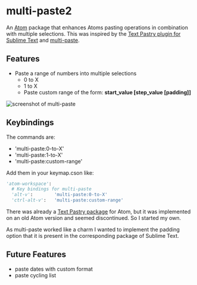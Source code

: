 # multi-paste2

An [Atom](https://atom.io) package that enhances Atoms pasting operations in combination with multiple selections. This was inspired by the [Text Pastry plugin for Sublime Text](https://github.com/duydao/Text-Pastry) and [multi-paste](https://github.com/bsaendig/multi-paste).

## Features
* Paste a range of numbers into multiple selections
  * 0 to X
  * 1 to X
  * Paste custom range of the form: **start_value [step_value [padding]]**

![screenshot of multi-paste](https://raw.githubusercontent.com/bsaendig/multi-paste/master/multi-paste.gif)

## Keybindings

The commands are:
  * 'multi-paste:0-to-X'
  * 'multi-paste:1-to-X'
  * 'multi-paste:custom-range'

Add them in your keymap.cson like:
```python
'atom-workspace':
  # Key bindings for multi-paste
  'alt-v':        'multi-paste:0-to-X'
  'ctrl-alt-v':   'multi-paste:custom-range'
```

There was already a [Text Pastry package](https://atom.io/packages/text-pastry) for Atom, but it was implemented on an old Atom version and seemed discontinued. So I started my own.

As multi-paste worked like a charm I wanted to implement the padding option that it is present in the corresponding package of Sublime Text.

## Future Features
* paste dates with custom format
* paste cycling list
